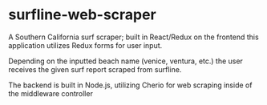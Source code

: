 # surfline-web-scraper
A Southern California surf scraper; built in React/Redux on the frontend this application utilizes Redux forms for user input.

Depending on the inputted beach name (venice, ventura, etc.) the user receives the given surf report scraped from surfline. 

The backend is built in Node.js, utilizing Cherio for web scraping inside of the middleware controller

